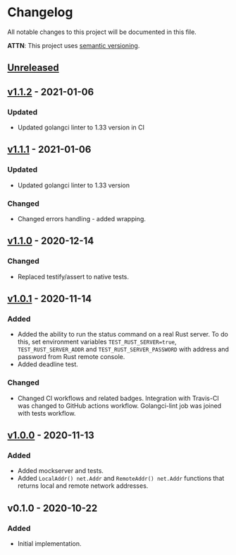 # Changelog
All notable changes to this project will be documented in this file.

**ATTN**: This project uses [semantic versioning](http://semver.org/).

## [Unreleased]

## [v1.1.2] - 2021-01-06
### Updated
- Updated golangci linter to 1.33 version in CI

## [v1.1.1] - 2021-01-06
### Updated
- Updated golangci linter to 1.33 version

### Changed
- Changed errors handling - added wrapping.

## [v1.1.0] - 2020-12-14
### Changed
- Replaced testify/assert to native tests.

## [v1.0.1] - 2020-11-14
### Added
- Added the ability to run the status command on a real Rust server. To do this, set environment variables `TEST_RUST_SERVER=true`, 
`TEST_RUST_SERVER_ADDR` and `TEST_RUST_SERVER_PASSWORD` with address and password from Rust remote console.  
- Added deadline test.  

### Changed
- Changed CI workflows and related badges. Integration with Travis-CI was changed to GitHub actions workflow. Golangci-lint 
job was joined with tests workflow.  

## [v1.0.0] - 2020-11-13
### Added
- Added mockserver and tests.
- Added `LocalAddr() net.Addr` and `RemoteAddr() net.Addr` functions that returns local and remote network addresses.

## v0.1.0 - 2020-10-22
### Added
- Initial implementation.

[Unreleased]: https://github.com/gorcon/websocket/compare/v1.1.2...HEAD
[v1.1.2]: https://github.com/gorcon/websocket/compare/v1.1.1...v1.1.2
[v1.1.1]: https://github.com/gorcon/websocket/compare/v1.1.0...v1.1.1
[v1.1.0]: https://github.com/gorcon/websocket/compare/v1.0.1...v1.1.0
[v1.0.1]: https://github.com/gorcon/websocket/compare/v1.0.0...v1.0.1
[v1.0.0]: https://github.com/gorcon/websocket/compare/v0.1.0...v1.0.0
